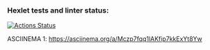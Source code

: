 ### Hexlet tests and linter status:
[![Actions Status](https://github.com/kristek1104/frontend-project-46/workflows/hexlet-check/badge.svg)](https://github.com/kristek1104/frontend-project-46/actions)

ASCIINEMA 1:
https://asciinema.org/a/Mczp7fqq1lAKfip7kkExYt8Yw

